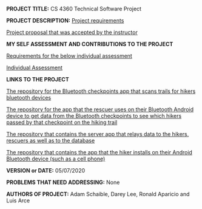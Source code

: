 **PROJECT TITLE:** CS 4360 Technical Software Project

**PROJECT DESCRIPTION:**
[Project requirements](https://github.com/AdamSchaible/MSU_Denver/blob/master/CS%204360%20Technical%20Software%20Project%20(Spring%202020)/CS4360%20Spring%202020.pdf)

[Project proposal that was accepted by the instructor](https://github.com/AdamSchaible/MSU_Denver/blob/master/CS%204360%20Technical%20Software%20Project%20(Spring%202020)/Project%20Proposal.docx) 

**MY SELF ASSESSMENT AND CONTRIBUTIONS TO THE PROJECT**

[Requirements for the below individual assessment](https://github.com/AdamSchaible/MSU_Denver/blob/master/CS%204360%20Technical%20Software%20Project%20(Spring%202020)/Individual%20Assessment%20for%20end%20of%20the%20semester/Last%20assignment%20Individual%20assessment.docx)

[Individual Assessment](https://github.com/AdamSchaible/MSU_Denver/blob/master/CS%204360%20Technical%20Software%20Project%20(Spring%202020)/Individual%20Assessment%20for%20end%20of%20the%20semester/Individual%20Assessment.docx) 

**LINKS TO THE PROJECT**

[The repository for the Bluetooth checkpoints app that scans trails for hikers bluetooth devices](https://github.com/lruizarce/Last-Seen-Checkpoints) 

[The repository for the app that the rescuer uses on their Bluetooth Android device to get data from the Bluetooth checkpoints to see which hikers passed by that checkpoint on the hiking trail](https://github.com/aparicio-ronald/Last-Seen-Rescuer) 

[The repository that contains the server app that relays data to the hikers, rescuers as well as to the database](https://github.com/DareyKLee/Last-Seen-Server) 

[The repository that contains the app that the hiker installs on their Android Bluetooth device (such as a cell phone)](https://github.com/lruizarce/Last-Seen) 

**VERSION or DATE:** 05/07/2020

**PROBLEMS THAT NEED ADDRESSING:** None

**AUTHORS OF PROJECT:** Adam Schaible, Darey Lee, Ronald Aparicio and Luis Arce
